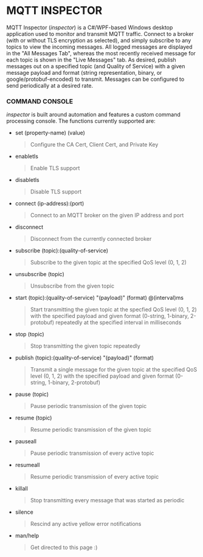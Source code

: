 # MQTT INSPECTOR
MQTT Inspector (_inspector_) is a C#/WPF-based Windows desktop application used to monitor and transmit MQTT traffic. Connect to a broker (with or without TLS encryption as selected), and simply subscribe to any topics to view the incoming messages. All logged messages are displayed in the "All Messages Tab", whereas the most recently received message for each topic is shown in the "Live Messages" tab. As desired, publish messages out on a specified topic (and Quality of Service) with a given message payload and format (string representation, binary, or google/protobuf-encoded) to transmit. Messages can be configured to send periodically at a desired rate.


### COMMAND CONSOLE
_inspector_ is built around automation and features a custom command processing console. The functions currently supported are:
- set (property-name) (value)
  > Configure the CA Cert, Client Cert, and Private Key
- enabletls
  > Enable TLS support
- disabletls
  > Disable TLS support
- connect (ip-address):(port)
  > Connect to an MQTT broker on the given IP address and port
- disconnect
  > Disconnect from the currently connected broker
- subscribe (topic):(quality-of-service)
  > Subscribe to the given topic at the specified QoS level (0, 1, 2)
- unsubscribe (topic)
  > Unsubscribe from the given topic
- start (topic):(quality-of-service) "(payload)" (format) @(interval)ms
  > Start transmitting the given topic at the specfied QoS level (0, 1, 2) with the specified payload and given format (0-string, 1-binary, 2-protobuf) repeatedly at the specified interval in milliseconds
- stop (topic)
  > Stop transmitting the given topic repeatedly
- publish (topic):(quality-of-service) "(payload)" (format)
  > Transmit a single message for the given topic at the specified QoS level (0, 1, 2) with the specified payload and given format (0-string, 1-binary, 2-protobuf)
- pause (topic)
  > Pause periodic transmission of the given topic
- resume (topic)
  > Resume periodic transmission of the given topic
- pauseall
  > Pause periodic transmission of every active topic
- resumeall
  > Resume periodic transmission of every active topic
- killall
  > Stop transmitting every message that was started as periodic
- silence
  > Rescind any active yellow error notifications
- man/help
  > Get directed to this page :)
